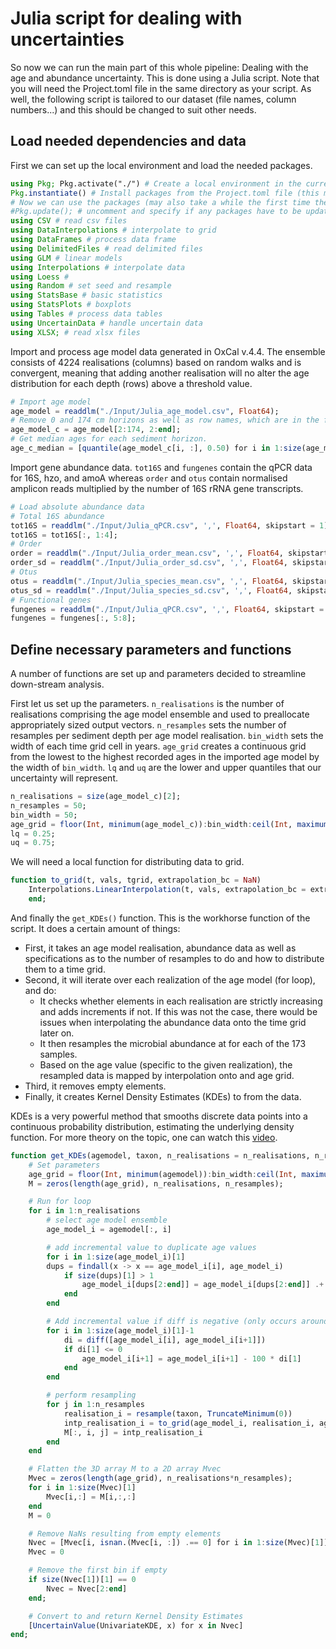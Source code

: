 # Julia script for dealing with uncertainties
So now we can run the main part of this whole pipeline: Dealing with the age and abundance uncertainty. This is done using a Julia script. Note that you will need the Project.toml file in the same directory as your script. As well, the following script is tailored to our dataset (file names, column numbers...) and this should be changed to suit other needs.

## Load needed dependencies and data
First we can set up the local environment and load the needed packages. 
```Julia
using Pkg; Pkg.activate("./") # Create a local environment in the current folder.
Pkg.instantiate() # Install packages from the Project.toml file (this may take a while)
# Now we can use the packages (may also take a while the first time the script runs)
#Pkg.update(); # uncomment and specify if any packages have to be updated.
using CSV # read csv files
using DataInterpolations # interpolate to grid
using DataFrames # process data frame
using DelimitedFiles # read delimited files
using GLM # linear models
using Interpolations # interpolate data
using Loess #
using Random # set seed and resample
using StatsBase # basic statistics
using StatsPlots # boxplots
using Tables # process data tables
using UncertainData # handle uncertain data
using XLSX; # read xlsx files
```

Import and process age model data generated in OxCal v.4.4. The ensemble consists of 4224 realisations (columns) based on random walks and is convergent, meaning that adding another realisation will no alter the age distribution for each depth (rows) above a threshold value.

```Julia
# Import age model
age_model = readdlm("./Input/Julia_age_model.csv", Float64);
# Remove 0 and 174 cm horizons as well as row names, which are in the first column.
age_model_c = age_model[2:174, 2:end]; 
# Get median ages for each sediment horizon.
age_c_median = [quantile(age_model_c[i, :], 0.50) for i in 1:size(age_model_c)[1]];
```

Import gene abundance data. `tot16S` and `fungenes` contain the qPCR data for 16S, hzo, and amoA whereas `order` and `otus` contain normalised amplicon reads multiplied by the number of 16S rRNA gene transcripts. 

```Julia
# Load absolute abundance data
# Total 16S abundance
tot16S = readdlm("./Input/Julia_qPCR.csv", ',', Float64, skipstart = 1);
tot16S = tot16S[:, 1:4];
# Order
order = readdlm("./Input/Julia_order_mean.csv", ',', Float64, skipstart = 1);
order_sd = readdlm("./Input/Julia_order_sd.csv", ',', Float64, skipstart = 1);
# Otus
otus = readdlm("./Input/Julia_species_mean.csv", ',', Float64, skipstart = 1);
otus_sd = readdlm("./Input/Julia_species_sd.csv", ',', Float64, skipstart = 1);
# Functional genes
fungenes = readdlm("./Input/Julia_qPCR.csv", ',', Float64, skipstart = 1);
fungenes = fungenes[:, 5:8];
```

## Define necessary parameters and functions
A number of functions are set up and parameters decided to streamline down-stream analysis.

First let us set up the parameters. `n_realisations` is the number of realisations comprising the age model ensemble and used to preallocate appropriately sized output vectors. `n_resamples` sets the number of resamples per sediment depth per age model realisation. `bin_width` sets the width of each time grid cell in years. `age_grid` creates a continuous grid from the lowest to the highest recorded ages in the imported age model by the width of `bin_width`. `lq` and `uq` are the lower and upper quantiles that our uncertainty will represent.

```Julia
n_realisations = size(age_model_c)[2];
n_resamples = 50;
bin_width = 50;
age_grid = floor(Int, minimum(age_model_c)):bin_width:ceil(Int, maximum(age_model_c));
lq = 0.25;
uq = 0.75;
```

We will need a local function for distributing data to grid.
```Julia
function to_grid(t, vals, tgrid, extrapolation_bc = NaN)
    Interpolations.LinearInterpolation(t, vals, extrapolation_bc = extrapolation_bc).(tgrid)
    end;
```

And finally the `get_KDEs()` function. This is the workhorse function of the script. It does a certain amount of things:
- First, it takes an age model realisation, abundance data as well as specifications as to the number of resamples to do and how to distribute them to a time grid.
- Second, it will iterate over each realization of the age model (for loop), and do:
  - It checks whether elements in each realisation are strictly increasing and adds increments if not. If this was not the case, there would be issues when interpolating the abundance data onto the time grid later on.
  - It then resamples the microbial abundance at for each of the 173 samples. 
  - Based on the age value (specific to the given realization), the resampled data is mapped by interpolation onto and age grid.
- Third, it removes empty elements.
- Finally, it creates Kernel Density Estimates (KDEs) to from the data.

KDEs is a very powerful method that smooths discrete data points into a continuous probability distribution, estimating the underlying density function. For more theory on the topic, one can watch this [video](https://www.youtube.com/watch?v=t1PEhjyzxLA).

```Julia
function get_KDEs(agemodel, taxon, n_realisations = n_realisations, n_resamples = n_resamples, bin_width = bin_width)
    # Set parameters
    age_grid = floor(Int, minimum(agemodel)):bin_width:ceil(Int, maximum(agemodel))
    M = zeros(length(age_grid), n_realisations, n_resamples);

    # Run for loop
    for i in 1:n_realisations
        # select age model ensemble
        age_model_i = agemodel[:, i]

        # add incremental value to duplicate age values
        for i in 1:size(age_model_i)[1]
        dups = findall(x -> x == age_model_i[i], age_model_i)
            if size(dups)[1] > 1
                age_model_i[dups[2:end]] = age_model_i[dups[2:end]] .+ 0.0001
            end
        end

        # Add incremental value if diff is negative (only occurs around turbidite due to rounding effects)
        for i in 1:size(age_model_i)[1]-1
            di = diff([age_model_i[i], age_model_i[i+1]]) 
            if di[1] <= 0
                age_model_i[i+1] = age_model_i[i+1] - 100 * di[1]
            end
        end

        # perform resampling
        for j in 1:n_resamples
            realisation_i = resample(taxon, TruncateMinimum(0))
            intp_realisation_i = to_grid(age_model_i, realisation_i, age_grid)
            M[:, i, j] = intp_realisation_i
        end
    end

    # Flatten the 3D array M to a 2D array Mvec
    Mvec = zeros(length(age_grid), n_realisations*n_resamples);
    for i in 1:size(Mvec)[1]
        Mvec[i,:] = M[i,:,:]
    end
    M = 0

    # Remove NaNs resulting from empty elements
    Nvec = [Mvec[i, isnan.(Mvec[i, :]) .== 0] for i in 1:size(Mvec)[1]];
    Mvec = 0

    # Remove the first bin if empty
    if size(Nvec[1])[1] == 0
        Nvec = Nvec[2:end]
    end;

    # Convert to and return Kernel Density Estimates
    [UncertainValue(UnivariateKDE, x) for x in Nvec]
end;
```
